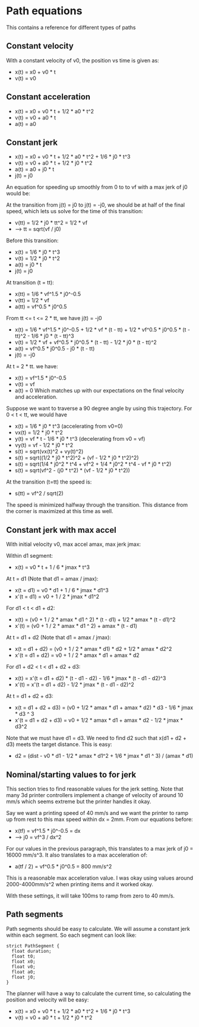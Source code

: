 # Path equations

This contains a reference for different types of paths

## Constant velocity

With a constant velocity of v0, the position vs time is given as:

* x(t) = x0 + v0 * t
* v(t) = v0

## Constant acceleration

* x(t) = x0 + v0 * t + 1/2 * a0 * t^2
* v(t) = v0 + a0 * t
* a(t) = a0

## Constant jerk

* x(t) = x0 + v0 * t + 1/2 * a0 * t^2 + 1/6 * j0 * t^3
* v(t) = v0 + a0 * t + 1/2 * j0 * t^2
* a(t) = a0 + j0 * t
* j(t) = j0

An equation for speeding up smoothly from 0 to to vf with a max jerk of j0 would be:

At the transition from j(t) = j0 to j(t) = -j0, we should be at half of the final speed, which lets us solve for the time of this transition:
* v(tt) = 1/2 * j0 * tt^2 = 1/2 * vf
* --> tt = sqrt(vf / j0)

Before this transition:
* x(t) = 1/6 * j0 * t^3
* v(t) = 1/2 * j0 * t^2
* a(t) = j0 * t
* j(t) = j0

At transition (t = tt):
* x(tt) = 1/6 * vf^1.5 * j0^-0.5
* v(tt) = 1/2 * vf
* a(tt) = vf^0.5 * j0^0.5

From tt <= t <= 2 * tt, we have j(t) = -j0
* x(t) = 1/6 * vf^1.5 * j0^-0.5 + 1/2 * vf * (t - tt) + 1/2 * vf^0.5 * j0^0.5 * (t - tt)^2 - 1/6 * j0 * (t - tt)^3
* v(t) = 1/2 * vf + vf^0.5 * j0^0.5 * (t - tt) - 1/2 * j0 * (t - tt)^2
* a(t) = vf^0.5 * j0^0.5 - j0 * (t - tt)
* j(t) = -j0

At t = 2 * tt. we have:
* x(t) = vf^1.5 * j0^-0.5
* v(t) = vf
* a(t) = 0
Which matches up with our expectations on the final velocity and acceleration.

Suppose we want to traverse a 90 degree angle by using this trajectory.  For 0 < t < tt, we would have
* x(t) = 1/6 * j0 * t^3 (accelerating from v0=0)
* vx(t) = 1/2 * j0 * t^2
* y(t) = vf * t - 1/6 * j0 * t^3 (decelerating from v0 = vf)
* vy(t) = vf - 1/2 * j0 * t^2
* s(t) = sqrt(vx(t)^2 + vy(t)^2)
* s(t) = sqrt((1/2 * j0 * t^2)^2 + (vf - 1/2 * j0 * t^2)^2)
* s(t) = sqrt(1/4 * j0^2 * t^4 + vf^2 + 1/4 * j0^2 * t^4 - vf * j0 * t^2)
* s(t) = sqrt(vf^2 - (j0 * t^2) * (vf - 1/2 * j0 * t^2))

At the transition (t=tt) the speed is:
* s(tt) = vf^2 / sqrt(2)

The speed is minimized halfway through the transition.  This distance from the corner is maximized at this time as well.

## Constant jerk with max accel

With initial velocity v0, max accel amax, max jerk jmax:

Within d1 segment:
* x(t) = v0 * t + 1 / 6 * jmax * t^3

At t = d1 (Note that d1 = amax / jmax):
* x(t = d1) = v0 * d1 + 1 / 6 * jmax * d1^3
* x'(t = d1) = v0 + 1 / 2 * jmax * d1^2

For d1 < t < d1 + d2:
* x(t) = (v0 + 1 / 2 * amax * d1 ^ 2) * (t - d1) + 1/2 * amax * (t - d1)^2
* x'(t) = (v0 + 1 / 2 * amax * d1 ^ 2) + amax * (t - d1)

At t = d1 + d2 (Note that d1 = amax / jmax):
* x(t = d1 + d2) = (v0 + 1 / 2 * amax * d1) * d2 + 1/2 * amax * d2^2
* x'(t = d1 + d2) = v0 + 1 / 2 * amax * d1 + amax * d2

For d1 + d2 < t < d1 + d2 + d3:
* x(t) = x'(t = d1 + d2) * (t - d1 - d2) - 1/6 * jmax * (t - d1 - d2)^3
* x'(t) = x'(t = d1 + d2) - 1/2 * jmax * (t - d1 - d2)^2

At t = d1 + d2 + d3:
* x(t = d1 + d2 + d3) = (v0 + 1/2 * amax * d1 + amax * d2) * d3 - 1/6 * jmax * d3 ^ 3
* x'(t = d1 + d2 + d3) = v0 + 1/2 * amax * d1 + amax * d2 - 1/2 * jmax * d3^2

Note that we must have d1 = d3.  We need to find d2 such that x(d1 + d2 + d3) meets the target distance.  This is easy:
* d2 = (dist - v0 * d1 - 1/2 * amax * d1^2 + 1/6 * jmax * d1 ^ 3) / (amax * d1)

## Nominal/starting values to for jerk

This section tries to find reasonable values for the jerk setting.  Note that many 3d printer controllers implement a change of velocity of around 10 mm/s which seems extreme but the printer handles it okay.

Say we want a printing speed of 40 mm/s and we want the printer to ramp up from rest to this max speed within dx = 2mm.  From our equations before:
* x(tf) = vf^1.5 * j0^-0.5 = dx
* --> j0 = vf^3 / dx^2

For our values in the previous paragraph, this translates to a max jerk of j0 = 16000 mm/s^3.  It also translates to a max acceleration of:
* a(tf / 2) = vf^0.5 * j0^0.5 = 800 mm/s^2

This is a reasonable max acceleration value.  I was okay using values around 2000-4000mm/s^2 when printing items and it worked okay.

With these settings, it will take 100ms to ramp from zero to 40 mm/s.

## Path segments

Path segments should be easy to calculate.  We will assume a constant jerk within each segment.  So each segment can look like:

```
strict PathSegment {
  float duration;
  float t0;
  float x0;
  float v0;
  float a0;
  float j0;
}
```

The planner will have a way to calculate the current time, so calculating the position and velocity will be easy:
* x(t) = x0 + v0 * t + 1/2 * a0 * t^2 + 1/6 * j0 * t^3
* v(t) = v0 + a0 * t + 1/2 * j0 * t^2
